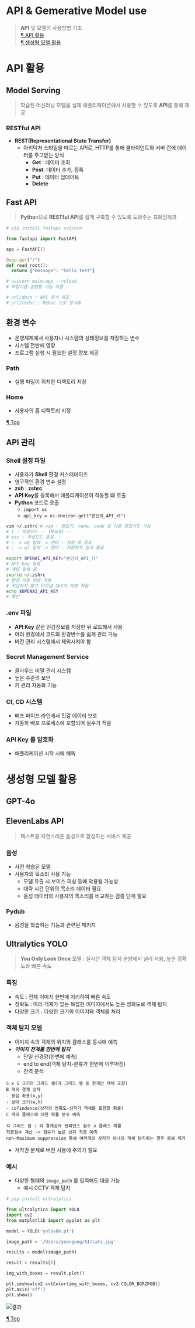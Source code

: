 # API & Gemerative Model use
> **API** 및 모델의 사용방법 기초<br>
>[¶ API 활용](#api-활용)<br>
>[¶ 생성형 모델 활용](#생성형-모델-활용)

# API 활용

## Model Serving 
> 학습된 머신러닝 모델을 실제 애플리케이션에서 사용할 수 있도록 **API**를 통해 제공

### RESTful API
- **REST(Representational State Transfer)**
  - 아키텍처 스타일을 따르는 API로, HTTP를 통해 클라이언트와 서버 간에 데이터를 주고받는 방식
    - **Get** : 데이터 조회
    - **Post**: 데이터 추가, 등록
    - **Put** : 데이터 업데이트
    - **Delete**

## Fast API
>**Pytho**n으로 **RESTful API**를 쉽게 구축할 수 있도록 도와주는 프레임워크

```py
# pip install fastapi uvicorn

from fastapi import FastAPI

app = FastAPI()

@app.get("/")
def read_root():
  return {"message": "hello test"}

# uvicorn main:app --reload
# 파일이름:실행할 기능 이름

# url/docs : API 문서 제공
# url/redoc : ReDoc 으로 문서화
```

## 환경 변수
- 운영체제에서 사용자나 시스템의 상태정보를 저장하는 변수
- 시스템 전반에 영향
- 프로그램 실행 시 필요한 설정 정보 제공

### Path
- 실행 파일이 위치한 디렉토리 저장
 
### Home
- 사용자의 홈 디렉토리 지정

[¶ Top](#api--gemerative-model-use)

## API 관리

### Shell 설정 파일
- 사용자가 **Shell** 환경 커스터마이즈
- 영구적인 환경 변수 설정
- **zsh** : **zshrc**
- **API Key**를 등록해서 애플리케이션이 작동할 떄 호출 
- **Python** 코드로 호출
  - `import os`
  - `api_key = os.environ.get("본인의_API_키")`

```bash
vim ~/.zshrc # vim : 편집기, nano, code 등 다른 편집기도 가능
# i : 작성모드 -- INSERT --
# esc : 작성모드 종료
# : -> wq 입력 -> 엔터 : 저장 후 종료
# : -> q! 입력 -> 엔터 : 저장하지 않고 종료

export OPENAI_API_KEY="본인의_API_키" 
# API Key 등록
# 제일 밑에 줄 
source ~/.zshrc 
# 변경 사항 바로 적용
# 작성하지 않고 터미널 재시작 하면 적용
echo $OPENAI_API_KEY
# 확인
```

### .env 파일
- **API Key** 같은 민감정보를 저장한 뒤 로드해서 사용
- 여러 환경에서 코드와 환경변수를 쉽게 관리 가능
- 버전 관리 시스템에서 제외시켜야 함

### Secret Management Service
- 클라우드 비밀 관리 시스템
- 높은 수준의 보안
- 키 관리 자동화 기능

### CI, CD 시스템
- 배포 파이프 라인에서 민감 데이터 보호
- 자동화 배포 프로세스에 포함되어 실수가 적음

### **API Key** 를 암호화
- 애플리케이션 시작 시에 해독

# 생성형 모델 활용

## GPT-4o

## ElevenLabs API
> 텍스트를 자연스러운 음성으로 합성하는 서비스 제공

### 음성
- 사전 학습된 모델
- 사용자의 목소리 사용 가능
  - 모델 유출 시 보이스 피싱 등에 악용될 가능성
  - 대략 시간 단위의 목소리 데이터 필요
  - 음성 데이터와 사용자의 목소리를 비교하는 검증 단계 필요

### Pydub
- 음성을 학습하는 기능과 관련된 패키지

## Ultralytics YOLO
> **You Only Look Once** 모델 : 실시간 객체 탐지 분양에서 널리 사용, 높은 정확도와 빠른 속도

### 특징
- 속도 : 전체 이미지 한번에 처리하여 빠른 속도
- 정확도 : 여러 객체가 있는 복잡한 이미지에서도 높은 정화도로 객체 탐지
- 다양한 크기 : 다양한 크기의 이미지와 객체를 처리

### 객체 탐지 모델
- 이미지 속의 객체의 위치와 클래스를 동시에 예측
- ***이미지 전체를 한번에 탐지***
  - 단일 신경망(한번에 예측)
  - end to end(객체 탐지-분류가 한번에 이루어짐)
  - 전역 분석

``` 
S x S 크기의 그리드 셀(각 그리드 셀 중 한개만 객체 포함)
B 개의 경계 상자 
- 중심 좌표(x,y) 
- 상대 크기(w,h)
- cofindence(상자의 정확도-상자가 객체를 포함할 확률)
C 개의 클래스에 대한 확률 분포 예측

각 그리드 셀 : 각 경계상자 컨피던스 점수 x 클래스 확률 
최종점수 계산 -> 점수가 높은 상자 최종 예측
non-Maximum suppression 통해 여러개의 상자가 하나의 객체 탐지하는 경우 중복 제거
```

- 저작권 문제로 버전 사용에 주의가 필요

### 예시
- 다양한 형태의 `image_path` 를 입력해도 대응 가능
  - 예시 CCTV 객체 탐지

```py
# pip install ultralytics

from ultralytics import YOLO
import cv2
from matplotlib import pyplot as plt

model = YOLO('yolov8n.pt')

image_path = '/Users/yeongung/AI/cats.jpg'

results = model(image_path)

result = results[0]

img_with_boxes = result.plot()

plt.imshow(cv2.cvtColor(img_with_boxes, cv2.COLOR_BGR2RGB))
plt.axis('off')
plt.show()
```

![결과](/Tools/images/yolo_result1.png)

[¶ Top](#api--gemerative-model-use)